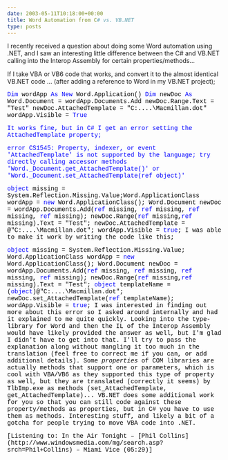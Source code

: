 ```yaml
---
date: 2003-05-11T10:18:00+00:00
title: Word Automation from C# vs. VB.NET
type: posts
---
```

I recently received a question about doing some Word automation using .NET, and I saw an interesting little difference between the C# and VB.NET calling into the Interop Assembly for certain properties/methods...

If I take VBA or VB6 code that works, and convert it to the almost identical VB.NET code ... (after adding a reference to Word in my VB.NET project);

<font color="#000000"><font face="Courier New"><font color="#0000ff">Dim <font color="#000000">wordApp <font color="#0000ff">As New <font color="#000000">Word.Application() <font color="#0000ff">Dim <font color="#000000">newDoc <font color="#0000ff">As <font face="Courier New"><font color="#000000">Word.Document = wordApp.Documents.Add newDoc.Range.Text = "Test" newDoc.AttachedTemplate = "C:\....\Macmillan.dot" wordApp.Visible = <font color="#0000ff">True

<font color="#0000ff">
It works fine, but in C# I get an error setting the AttachedTemplate property;

error CS1545: Property, indexer, or event 'AttachedTemplate' is not supported by the language; try directly calling accessor methods 'Word.\_Document.get\_AttachedTemplate()' or 'Word.\_Document.set\_AttachedTemplate(ref object)'

<font color="#000000"><font face="Courier New" color="#0000ff">object <font face="Courier New"><font color="#000000">missing = System.Reflection.Missing.Value;Word.ApplicationClass wordApp = <font color="#0000ff">new <font face="Courier New"><font color="#000000">Word.ApplicationClass(); Word.Document newDoc = wordApp.Documents.Add(<font color="#0000ff">ref <font color="#000000">missing, <font color="#0000ff">ref <font color="#000000">missing, <font color="#0000ff">ref <font color="#000000">missing, <font color="#0000ff">ref <font face="Courier New"><font color="#000000">missing); newDoc.Range(<font color="#0000ff">ref <font color="#000000">missing,<font color="#0000ff">ref <font face="Courier New"><font color="#000000">missing).Text = "Test"; newDoc.AttachedTemplate =  @"C:\....\Macmillan.dot"; wordApp.Visible = <font color="#0000ff">true<font color="#000000">;
I was able to make it work by writing the code like this;

<font color="#000000"><font face="Courier New" color="#0000ff">object <font face="Courier New"><font color="#000000">missing = System.Reflection.Missing.Value; Word.ApplicationClass wordApp = <font color="#0000ff">new <font face="Courier New"><font color="#000000">Word.ApplicationClass(); Word.Document newDoc = wordApp.Documents.Add(<font color="#0000ff">ref <font color="#000000">missing, <font color="#0000ff">ref <font color="#000000">missing, <font color="#0000ff">ref <font color="#000000">missing, <font color="#0000ff">ref <font color="#000000">missing); newDoc.Range(<font color="#0000ff">ref <font color="#000000">missing,<font color="#0000ff">ref <font color="#000000">missing).Text = "Test"; <font color="#0000ff">object <font color="#000000">templateName = (<font color="#0000ff">object<font face="Courier New"><font color="#000000">)@"C:\....\Macmillan.dot"; newDoc.set_AttachedTemplate(<font color="#0000ff">ref <font face="Courier New"><font color="#000000">templateName); wordApp.Visible = <font color="#0000ff">true<font color="#000000">;
I was interested in finding out more about this error so I asked around internally and had it explained to me quite quickly. Looking into the type-library for Word and then the IL of the Interop Assembly would have likely provided the answer as well, but I'm glad I didn't have to get into that. I'll try to pass the explanation along without mangling it too much in the translation (feel free to correct me if you can, or add additional details). Some _properties_ of COM libraries are actually methods that support one or parameters, which is cool with VBA/VB6 as they supported this type of property as well, but they are translated (correctly it seems) by TlbImp.exe as methods (set\_AttachedTemplate, get\_AttachedTemplate)... VB.NET does some additional work for you so that you can still code against these property/methods as properties, but in C# you have to use them as methods. Interesting stuff, and likely a bit of a gotcha for people trying to move VBA code into .NET.

<div class="media">
  [Listening to: In the Air Tonight – [Phil Collins](http://www.windowsmedia.com/mg/search.asp?srch=Phil+Collins) – Miami Vice (05:29)]
</div>
